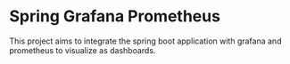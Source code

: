 # Spring Grafana Prometheus
This project aims to integrate the spring boot application with grafana and prometheus to visualize as dashboards.
